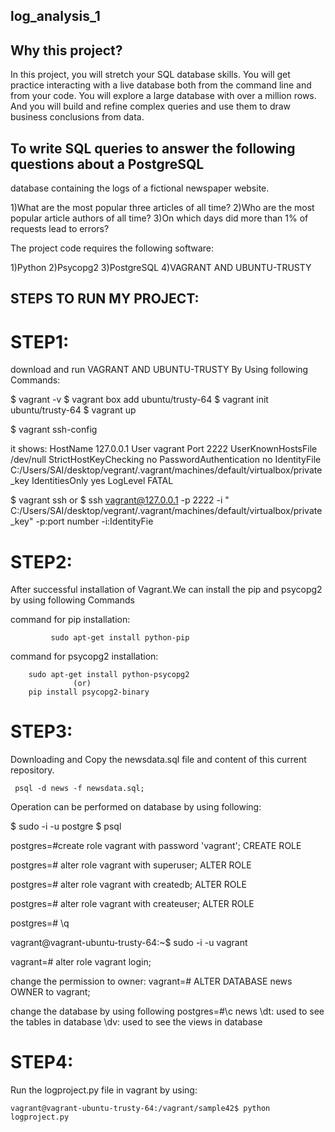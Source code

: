 ## log_analysis_1

## Why this project?
In this project, you will stretch your SQL database skills. You will get practice interacting 
with a live database both from the command line and from your code. You will explore a large 
database with over a million rows. And you will build and refine complex queries and use them 
to draw business conclusions from data.

## To write SQL queries to answer the following questions about a PostgreSQL 
database containing the logs of a fictional newspaper website.

1)What are the most popular three articles of all time?
2)Who are the most popular article authors of all time?
3)On which days did more than 1% of requests lead to errors?


The project code requires the following software:

1)Python 
2)Psycopg2 
3)PostgreSQL
4)VAGRANT AND UBUNTU-TRUSTY

## STEPS TO RUN MY PROJECT:

# STEP1:

download and run VAGRANT AND UBUNTU-TRUSTY By Using following Commands:

$ vagrant -v
$ vagrant box add ubuntu/trusty-64
$ vagrant init ubuntu/trusty-64
$ vagrant up

$ vagrant ssh-config
  
it shows:
  HostName 127.0.0.1
  User vagrant
  Port 2222
  UserKnownHostsFile /dev/null
  StrictHostKeyChecking no
  PasswordAuthentication no
  IdentityFile C:/Users/SAI/desktop/vegrant/.vagrant/machines/default/virtualbox/private_key
  IdentitiesOnly yes
  LogLevel FATAL

$ vagrant ssh
      or
$ ssh vagrant@127.0.0.1 -p 2222 -i " C:/Users/SAI/desktop/vegrant/.vagrant/machines/default/virtualbox/private_key"
   -p:port number
   -i:IdentityFie

# STEP2:

 After successful installation of Vagrant.We can install the pip and psycopg2 by using following Commands
   
 command for pip installation: 
           
             sudo apt-get install python-pip
  
 command for psycopg2 installation:
 
        sudo apt-get install python-psycopg2
                  (or)
        pip install psycopg2-binary

# STEP3:

Downloading and Copy the newsdata.sql file and content of this current repository.
        
     psql -d news -f newsdata.sql;

Operation can be performed on database by using following:

$ sudo -i -u postgre
$ psql

postgres=#create role vagrant with password 'vagrant';
CREATE ROLE

postgres=# alter role vagrant with superuser;
ALTER ROLE

postgres=# alter role vagrant with createdb;
ALTER ROLE

postgres=# alter role vagrant with createuser;
ALTER ROLE

postgres=# \q

vagrant@vagrant-ubuntu-trusty-64:~$ sudo -i -u vagrant

vagrant=# alter role vagrant login;

change the permission to owner:
vagrant=# ALTER DATABASE news OWNER to vagrant;

change the database by using following
  postgres=#\c news
 \dt: used to see the tables in database
 \dv: used to see the views in database


# STEP4:

Run the logproject.py file in vagrant by using:
  
    vagrant@vagrant-ubuntu-trusty-64:/vagrant/sample42$ python logproject.py
